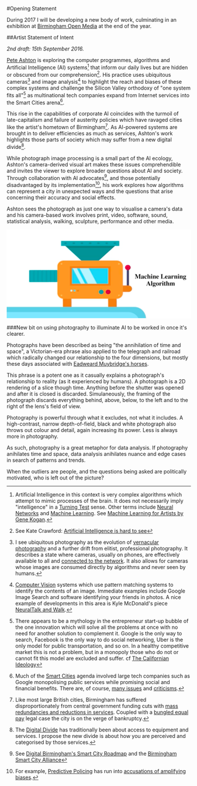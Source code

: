 #Opening Statement

During 2017 I will be developing a new body of work, culminating in an exhibition at [Birmingham Open Media](http://bom.org.uk) at the end of the year. 

##Artist Statement of Intent

*2nd draft: 15th September 2016.*

[Pete Ashton](http://peteashton.com) is exploring the computer programmes, algorithms and Artificial Intelligence (AI) systems[^AI] that inform our daily lives but are hidden or obscured from our comprehension[^Crawford]. His practice uses ubiquitous cameras[^ubiquitous] and image analysis[^cv] to highlight the reach and biases of these complex systems and challenge the Silicon Valley orthodoxy of "one system fits all"[^onering] as multinational tech companies expand from Internet services into the Smart Cities arena[^smartcities]. 

This rise in the capabilities of corporate AI coincides with the turmoil of late-capitalism and failure of austerity policies which have ravaged cities like the artist's hometown of Birmingham[^austerity]. As AI-powered systems are brought in to deliver efficiencies as much as services, Ashton's work highlights those parts of society which may suffer from a new digital divide[^Digidivide]. 

While photograph image processing is a small part of the AI ecology, Ashton's camera-derived visual art makes these issues comprehendible and invites the viewer to explore broader questions about AI and society. Through collaboration with AI advocates[^Digibrum], and those potentially disadvantaged by its implementation[^Victims], his work explores how algorithms can represent a city in unexpected ways and the questions that arise concerning their accuracy and social effects. 

Ashton sees the photograph as just one way to visualise a camera's data and his camera-based work involves print, video, software, sound, statistical analysis, walking, sculpture, performance and other media.

![](https://raw.githubusercontent.com/peteash10/2017-body-of-work/master/images/Machine%20Learning%20Algorithm.png)

###New bit on using photography to illuminate AI to be worked in once it's clearer.

Photographs have been described as being "the annihilation of time and space", a Victorian-era phrase also applied to the telegraph and railroad which radically changed our relationship to the four dimensions, but mostly these days associated with [Eadweard Muybridge's horses](https://www.brainpickings.org/2016/05/26/river-of-shadows-rebecca-solnit-muybridge/).

This phrase is a potent one as it casually explains a photograph's relationship to reality (as it experienced by humans). A photograph is a 2D rendering of a slice though time. Anything before the shutter was opened and after it is closed is discarded. Simulaneously, the framing of the photograph discards everything behind, above, below, to the left and to the right of the lens's field of view. 

Photography is powerful through what it excludes, not what it includes. A high-contrast, narrow depth-of-field, black and white photograph also throws out colour and detail, again increasing its power. Less is always more in photography. 

As such, photography is a great metaphor for data analysis. If photography anihilates time and space, data analysis anihilates nuance and edge cases in search of patterns and trends. 

When the outliers are people, and the questions being asked are politically motivated, who is left out of the picture? 





[^Victims]: For example, [Predictive Policing](https://en.wikipedia.org/wiki/Predictive_policing) has run into [accusations of amplifying biases](http://www.civilrights.org/press/2016/predictive-policing-statement.html). 

[^Digibrum]: See [Digital Birmingham's Smart City Roadmap](http://digitalbirmingham.co.uk/service/smart-cities/) and the [Birmingham Smart City Alliance](https://birminghamsmartcityalliance.wordpress.com)

[^AI]: Artificial Intelligence in this context is very complex algorithms which attempt to mimic processes of the brain. It does not necessarily imply "intelligence" in a [Turning Test](https://en.wikipedia.org/wiki/Turing_test) sense. Other terms include [Neural Networks](https://en.wikipedia.org/wiki/Artificial_neural_network) and [Machine Learning](https://en.wikipedia.org/wiki/Machine_learning). See [Machine Learning for Artists by Gene Kogan](https://medium.com/@genekogan/machine-learning-for-artists-e93d20fdb097#.zets4x170). 


[^Crawford]: See Kate Crawford: [Artificial Intelligence is hard to see](https://medium.com/@katecrawford/artificial-intelligence-is-hard-to-see-a71e74f386db)

[^ubiquitous]: I see ubiquitous photography as the evolution of [vernacular photography](https://en.wikipedia.org/wiki/Vernacular_photography) and a further drift from elitist, professional photography. It describes a state where cameras, usually on phones, are effectively available to all and [connected to the network](http://kottke.org/14/01/goodbye-cameras-hello-networked-lenses). It also allows for cameras whose images are consumed directly by algorithms and never seen by humans. 

[^cv]: [Computer Vision](https://en.wikipedia.org/wiki/Computer_vision) systems which use pattern matching systems to identify the contents of an image. Immediate examples include Google Image Search and software identifying your friends in photos. A nice example of developments in this area is Kyle McDonald's piece [NeuralTalk and Walk](https://vimeo.com/146492001).

[^smartcities]: Much of the [Smart Cities](https://en.wikipedia.org/wiki/Smart_city) agenda involved large tech companies such as Google monopolising public services while promising social and financial benefits. There are, of course, [many issues](https://en.wikipedia.org/wiki/Surveillance_issues_in_smart_cities) and [criticisms](https://www.theguardian.com/commentisfree/2016/sep/10/only-public-sector-finds-smart-technology-sexy?CMP=twt_gu).
 
[^onering]: There appears to be a mythology in the entrepreneur start-up bubble of the one innovation which will solve all the problems at once with no need for another solution to complement it. Google is the only way to search, Facebook is the only way to do social networking, Uber is the only model for public transportation, and so on. In a healthy competitive market this is not a problem, but in a monopoly those who do not or cannot fit this model are excluded and suffer. cf [The Californian Ideology](https://en.wikipedia.org/wiki/The_Californian_Ideology)




[^austerity]: Like most large British cities, Birmingham has suffered disproportionately from central government funding cuts with [mass redundancies and reductions in services](http://www.birminghammail.co.uk/news/midlands-news/expect-less-birmingham-city-council-9437162). Coupled with a [bungled equal pay](http://www.bbc.co.uk/news/uk-england-birmingham-20294633) legal case the city is on the verge of bankruptcy. 



[^Digidivide]: The [Digital Divide](https://en.wikipedia.org/wiki/Digital_divide) has traditionally been about access to equipment and services. I propose the new divide is about how you are perceived and categorised by those services. 